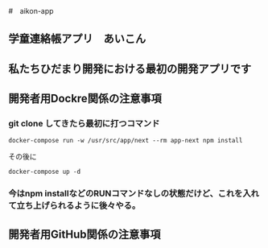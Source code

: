 #　aikon-app

## 学童連絡帳アプリ　あいこん

## 私たちひだまり開発における最初の開発アプリです

## 開発者用Dockre関係の注意事項
### git clone してきたら最初に打つコマンド
```docker-compose
docker-compose run -w /usr/src/app/next --rm app-next npm install
```
その後に
```docker-compose
docker-compose up -d
```
### 今はnpm installなどのRUNコマンドなしの状態だけど、これを入れて立ち上げられるように後々やる。


## 開発者用GitHub関係の注意事項
